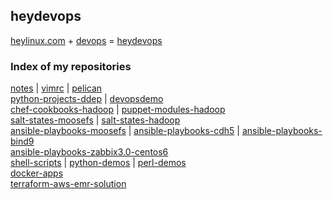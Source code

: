 ## heydevops

[heylinux.com](http://heylinux.com) + [devops](http://zh.wikipedia.org/zh-cn/DevOps) = [heydevops](https://github.com/mcsrainbow/heydevops)

### Index of my repositories

[notes](https://github.com/mcsrainbow/notes) | [vimrc](https://github.com/mcsrainbow/vimrc) | [pelican](https://github.com/mcsrainbow/pelican)<br />
[python-projects-ddep](https://github.com/mcsrainbow/python-projects-ddep) | [devopsdemo](https://github.com/mcsrainbow/devopsdemo)<br />
[chef-cookbooks-hadoop](https://github.com/mcsrainbow/chef-cookbooks-hadoop) | [puppet-modules-hadoop](https://github.com/mcsrainbow/puppet-modules-hadoop)<br />
[salt-states-moosefs](https://github.com/mcsrainbow/salt-states-moosefs) | [salt-states-hadoop](https://github.com/mcsrainbow/salt-states-hadoop)<br />
[ansible-playbooks-moosefs](https://github.com/mcsrainbow/ansible-playbooks-moosefs) | [ansible-playbooks-cdh5](https://github.com/mcsrainbow/ansible-playbooks-cdh5) | [ansible-playbooks-bind9](https://github.com/mcsrainbow/ansible-playbooks-bind9)<br />
[ansible-playbooks-zabbix3.0-centos6](https://github.com/mcsrainbow/ansible-playbooks-zabbix3.0-centos6)<br />
[shell-scripts](https://github.com/mcsrainbow/shell-scripts) | [python-demos](https://github.com/mcsrainbow/python-demos) | [perl-demos](https://github.com/mcsrainbow/perl-demos)<br />
[docker-apps](https://github.com/mcsrainbow/docker-apps)<br />
[terraform-aws-emr-solution](https://github.com/mcsrainbow/terraform-aws-emr-solution)<br />
